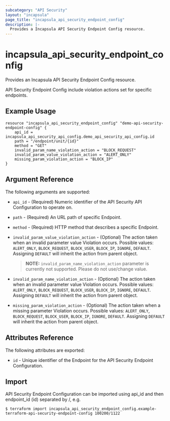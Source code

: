 ```yaml
---
subcategory: "API Security"
layout: "incapsula"
page_title: "incapsula_api_security_endpoint_config"
description: |-
  Provides a Incapsula API Security Endpoint Config resource.
---
```


# incapsula_api_security_endpoint_config

Provides an Incapsula API Security Endpoint Config resource.

API Security Endpoint Config include violation actions set for specific endpoints.

## Example Usage

```hcl
resource "incapsula_api_security_endpoint_config" "demo-api-security-endpoint-config" {
    api_id = incapsula_api_security_api_config.demo_api_security_api_config.id
    path = "/endpoint/unit/{id}"
	method = "GET"
	invalid_param_name_violation_action = "BLOCK_REQUEST"
	invalid_param_value_violation_action = "ALERT_ONLY"
	missing_param_violation_action = "BLOCK_IP"
}
```

## Argument Reference

The following arguments are supported:

* `api_id` - (Required) Numeric identifier of the API Security API Configuration to operate on.
* `path` - (Required) An URL path of specific Endpoint.
* `method` - (Required) HTTP method that describes a specific Endpoint.
* `invalid_param_value_violation_action` - (Optional) The action taken when an invalid parameter value Violation occurs.
  Possible values: `ALERT_ONLY`, `BLOCK_REQUEST`, `BLOCK_USER`, `BLOCK_IP`, `IGNORE`, `DEFAULT`. Assigning `DEFAULT`
  will inherit the action from parent object.
  
  > **NOTE:** `invalid_param_name_violation_action` parameter is currently not supported. Please do not use/change value.

  
* `invalid_param_name_violation_action` - (Optional) The action taken when an invalid parameter value Violation occurs.
  Possible values: `ALERT_ONLY`, `BLOCK_REQUEST`, `BLOCK_USER`, `BLOCK_IP`, `IGNORE`, `DEFAULT`. Assigning `DEFAULT`
  will inherit the action from parent object.
* `missing_param_violation_action` - (Optional) The action taken when a missing parameter Violation occurs. Possible
  values: `ALERT_ONLY`, `BLOCK_REQUEST`, `BLOCK_USER`, `BLOCK_IP`, `IGNORE`, `DEFAULT`. Assigning `DEFAULT` will inherit
  the action from parent object.

## Attributes Reference

The following attributes are exported:

* `id` - Unique identifier of the Endpoint for the API Security Endpoint Configuration.

## Import

API Security Endpoint Configuration can be imported using api_id and then endpoint_id (id) separated by /, e.g.
```
$ terraform import incapsula_api_security_endpoint_config.example-terraform-api-security-endpoint-config 100200/1122

```
